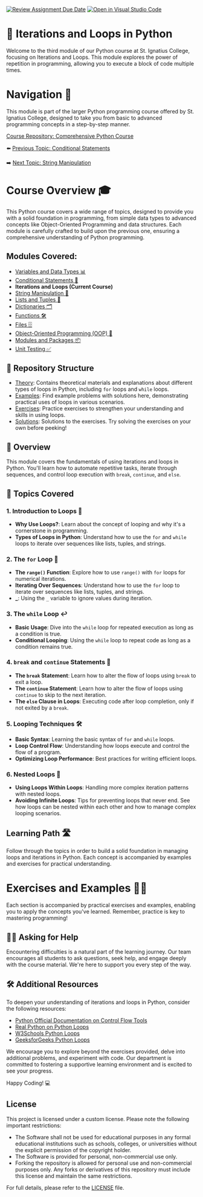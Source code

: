 [![Review Assignment Due Date](https://classroom.github.com/assets/deadline-readme-button-22041afd0340ce965d47ae6ef1cefeee28c7c493a6346c4f15d667ab976d596c.svg)](https://classroom.github.com/a/oRrdDvT-)
[![Open in Visual Studio Code](https://classroom.github.com/assets/open-in-vscode-2e0aaae1b6195c2367325f4f02e2d04e9abb55f0b24a779b69b11b9e10269abc.svg)](https://classroom.github.com/online_ide?assignment_repo_id=15301287&assignment_repo_type=AssignmentRepo)
# 📘 Iterations and Loops in Python

Welcome to the third module of our Python course at St. Ignatius College, focusing on Iterations and Loops. This module explores the power of repetition in programming, allowing you to execute a block of code multiple times.

# Navigation 🧭

This module is part of the larger Python programming course offered by St. Ignatius College, designed to take you from basic to advanced programming concepts in a step-by-step manner. 

[Course Repository: Comprehensive Python Course](https://github.com/YuriODev/St-Ignatius-Python-Course)

⬅️  [Previous Topic: Conditional Statements](https://github.com/YuriODev/python-st-ignatius-02-simple-conditional-statements/blob/main/README.md)

➡️ [Next Topic: String Manipulation](https://github.com/YuriODev/python-st-ignatius-04-string-manipulation/blob/main/README.md)


# Course Overview 🎓

This Python course covers a wide range of topics, designed to provide you with a solid foundation in programming, from simple data types to advanced concepts like Object-Oriented Programming and data structures. Each module is carefully crafted to build upon the previous one, ensuring a comprehensive understanding of Python programming.

## Modules Covered:
- [Variables and Data Types 📊](https://github.com/YuriODev/python-st-ignatius-01-simple-data-types/blob/main/README.md) 
- [Conditional Statements 🔀](https://github.com/YuriODev/python-st-ignatius-02-simple-conditional-statements/blob/main/README.md)
- **Iterations and Loops (Current Course)**
- [String Manipulation 🧵](https://github.com/YuriODev/python-st-ignatius-04-string-manipulation/blob/main/README.md)
- [Lists and Tuples 📝](https://github.com/YuriODev/python-st-ignatius-05-lists-in-python/blob/main/README.md)
- [Dictionaries 🗂](https://github.com/YuriODev/python-st-ignatius-06-mastering-dictionaries/blob/main/README.md)
- [Functions 🛠](https://github.com/YuriODev/python-st-ignatius-07-functions-in-python/blob/main/README.md)
- [Files 🗄](https://github.com/YuriODev/python-st-ignatius-08-files-in-python/blob/main/README.md)
- [Object-Oriented Programming (OOP) 🤖](https://github.com/YuriODev/python-st-ignatius-09-oop/blob/main/README.md)
- [Modules and Packages 📦](https://github.com/YuriODev/python-st-ignatius-10-modules-and-packages/blob/main/README.md)
- [Unit Testing ✅](https://github.com/YuriODev/python-st-ignatius-11-unit-testing/blob/main/README.md)

## 📂 Repository Structure

- [Theory](./theory): Contains theoretical materials and explanations about different types of loops in Python, including `for` loops and `while` loops.
- [Examples](./examples): Find example problems with solutions here, demonstrating practical uses of loops in various scenarios.
- [Exercises](./exercises): Practice exercises to strengthen your understanding and skills in using loops.
- [Solutions](./solutions): Solutions to the exercises. Try solving the exercises on your own before peeking!

## 📝 Overview

This module covers the fundamentals of using iterations and loops in Python. You'll learn how to automate repetitive tasks, iterate through sequences, and control loop execution with `break`, `continue`, and `else`.

## 🧩 Topics Covered

### 1. Introduction to Loops 🎢
- **Why Use Loops?**: Learn about the concept of looping and why it's a cornerstone in programming.
- **Types of Loops in Python**: Understand how to use the `for` and `while` loops to iterate over sequences like lists, tuples, and strings.

### 2. The `for` Loop 🔁
- **The `range()` Function**: Explore how to use `range()` with `for` loops for numerical iterations.
- **Iterating Over Sequences**: Understand how to use the `for` loop to iterate over sequences like lists, tuples, and strings.
- **_**: Using the `_` variable to ignore values during iteration.

### 3. The `while` Loop ↩️
- **Basic Usage**: Dive into the `while` loop for repeated execution as long as a condition is true.
- **Conditional Looping**: Using the `while` loop to repeat code as long as a condition remains true.

### 4. `break` and `continue` Statements 🚦
- **The `break` Statement**: Learn how to alter the flow of loops using `break` to exit a loop.
- **The `continue` Statement**: Learn how to alter the flow of loops using `continue` to skip to the next iteration.
- **The `else` Clause in Loops**: Executing code after loop completion, only if not exited by a `break`.

### 5. Looping Techniques 🛠️
- **Basic Syntax**: Learning the basic syntax of `for` and `while` loops.
- **Loop Control Flow**: Understanding how loops execute and control the flow of a program.
- **Optimizing Loop Performance**: Best practices for writing efficient loops.

### 6. Nested Loops 🍱
- **Using Loops Within Loops**: Handling more complex iteration patterns with nested loops.
- **Avoiding Infinite Loops**: Tips for preventing loops that never end.
See how loops can be nested within each other and how to manage complex looping scenarios.

## Learning Path 🛣️

Follow through the topics in order to build a solid foundation in managing loops and iterations in Python. Each concept is accompanied by examples and exercises for practical understanding.

# Exercises and Examples 🏋️‍♂️

Each section is accompanied by practical exercises and examples, enabling you to apply the concepts you've learned. Remember, practice is key to mastering programming!

## 🙋‍♂️ Asking for Help

Encountering difficulties is a natural part of the learning journey. Our team encourages all students to ask questions, seek help, and engage deeply with the course material. We're here to support you every step of the way.

## 🛠 Additional Resources

To deepen your understanding of iterations and loops in Python, consider the following resources:

- [Python Official Documentation on Control Flow Tools](https://docs.python.org/3/tutorial/controlflow.html)
- [Real Python on Python Loops](https://realpython.com/python-for-loop/)
- [W3Schools Python Loops](https://www.w3schools.com/python/python_for_loops.asp)
- [GeeksforGeeks Python Loops](https://www.geeksforgeeks.org/loops-in-python/)

We encourage you to explore beyond the exercises provided, delve into additional problems, and experiment with code. Our department is committed to fostering a supportive learning environment and is excited to see your progress.

Happy Coding! 💻

## License

This project is licensed under a custom license. Please note the following important restrictions:

- The Software shall not be used for educational purposes in any formal educational institutions such as schools, colleges, or universities without the explicit permission of the copyright holder.
- The Software is provided for personal, non-commercial use only.
- Forking the repository is allowed for personal use and non-commercial purposes only. Any forks or derivatives of this repository must include this license and maintain the same restrictions.

For full details, please refer to the [LICENSE](./LICENSE) file.
